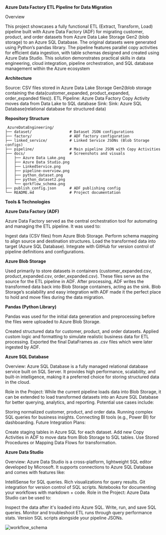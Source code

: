 
**Azure Data Factory ETL Pipeline for Data Migration**

Overview

This project showcases a fully functional ETL (Extract, Transform, Load) pipeline built with Azure Data Factory (ADF) for migrating customer, product, and order datasets from Azure Data Lake Storage Gen2 (blob storage) to an Azure SQL Database. The original datasets were generated using Python’s pandas library. The pipeline features parallel copy activities for efficient data ingestion, with table schemas designed and created using Azure Data Studio. This solution demonstrates practical skills in data engineering, cloud integration, pipeline orchestration, and SQL database management within the Azure ecosystem



**Architecture**

Source: CSV files stored in Azure Data Lake Storage Gen2(blob storage containing the data(customer_expanded, product_expanded, order_expanded files)).
ETL Pipeline: Azure Data Factory Copy Activity moves data from Data Lake to SQL database
Sink: Sink: Azure SQL Database(relational database for structured data)


**Repository Structure**


<pre><code> AzureDataEngineering/
├── dataset/                 # Dataset JSON configurations
├── factory/                 # ADF factory configuration
├── linked_service/          # Linked Service JSONs (Blob Storage configs)
├── pipeline/                # Main pipeline JSON with Copy Activities
├── docs/                    # Screenshots and visuals
│   ├── Azure Data Lake.png
│   ├── Azure Data Studio.png
│   ├── LinkedService.png
│   ├── pipeline-overview.png
│   ├── python_dataset.png
│   ├── python_dataset2.png
│   └── qorkflow_schema.png
├── publish_config.json      # ADF publishing config
└── README.md                # Project documentation
</code></pre>

**Tools & Technologies**

**Azure Data Factory (ADF)**


Azure Data Factory served as the central orchestration tool for automating and managing the ETL pipeline. It was used to:

Ingest data (CSV files) from Azure Blob Storage.
Perform schema mapping to align source and destination structures.
Load the transformed data into target (Azure SQL Database).
Integrate with GitHub for version control of pipeline definitions and configurations.


**Azure Blob Storage**

Used primarily to store datasets in containers (customer_expanded.csv, product_expanded.csv, order_expanded.csv). These files serve as the source for the ETL pipeline in ADF. After processing, ADF writes the transformed data back into Blob Storage containers, acting as the sink. Blob Storage’s scalability and easy integration with ADF made it the perfect place to hold and move files during the data migration.



**Pandas (Python Library)**


Pandas was used for the initial data generation and preprocessing before the files were uploaded to Azure Blob Storage.

Created structured data for customer, product, and order datasets.
Applied custom logic and formatting to simulate realistic business data for ETL processing.
Exported the final DataFrames as .csv files which were later ingested by ADF.



**Azure SQL Database**


Overview: Azure SQL Database is a fully managed relational database service built on SQL Server. It provides high performance, scalability, and built-in intelligence, making it a preferred choice for storing structured data in the cloud.

Role in the Project:
While the current pipeline loads data into Blob Storage, it can be extended to load transformed datasets into an Azure SQL Database for better querying, analytics, and reporting.
Potential use cases include:

Storing normalized customer, product, and order data.
Running complex SQL queries for business insights.
Connecting BI tools (e.g., Power BI) for dashboarding.
Future Integration Plans:

Create staging tables in Azure SQL for each dataset.
Add new Copy Activities in ADF to move data from Blob Storage to SQL tables.
Use Stored Procedures or Mapping Data Flows for transformation.



**Azure Data Studio**


Overview: Azure Data Studio is a cross-platform, lightweight SQL editor developed by Microsoft. It supports connections to Azure SQL Database and comes with features like:

IntelliSense for SQL queries.
Rich visualizations for query results.
Git integration for version control of SQL scripts.
Notebooks for documenting your workflows with markdown + code.
Role in the Project:
Azure Data Studio can be used to:

Inspect the data after it's loaded into Azure SQL.
Write, run, and save SQL queries.
Monitor and troubleshoot ETL runs through query performance stats.
Version SQL scripts alongside your pipeline JSONs.





![workflow_schema](https://github.com/user-attachments/assets/4e879f2b-1af6-4d68-b74a-29debab57af5)






